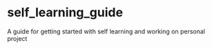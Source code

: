 # self_learning_guide
A guide for getting started with self learning and working on personal project
